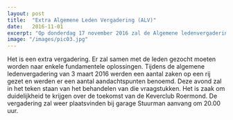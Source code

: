 ```yaml
---
layout: post
title:  "Extra Algemene Leden Vergadering (ALV)"
date:   2016-11-01
excerpt: "Op donderdag 17 november 2016 zal de Algemene ledenvergadering van de KeverClub Roermond zijn"
image: "/images/pic03.jpg"
---
```


Het is een extra vergadering. Er zal samen met de leden gezocht moeten worden naar enkele fundamentele oplossingen. Tijdens de algemene ledenvergadering van 3 maart 2016 werden een aantal zaken op een rij gezet en werden er een aantal aandachtspunten benoemd. Deze avond zal in het teken staan van het behandelen van die vraagstukken. Het is zaak om duidelijkheid te krijgen over de toekomst van de Keverclub Roermond. De vergadering zal weer plaatsvinden bij garage Stuurman aanvang om 20.00 uur. 
